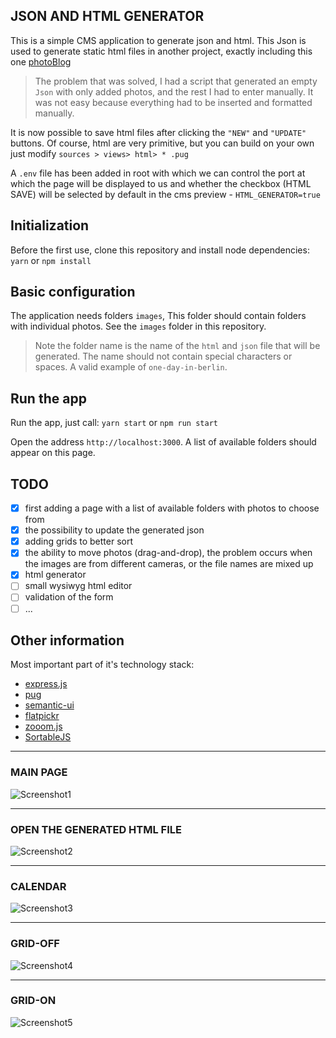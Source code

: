 ## JSON AND HTML GENERATOR

This is a simple CMS application to generate json and html. This Json is used to generate static html files in another project, exactly including this one [photoBlog](https://github.com/tomik23/photoBlog)

> The problem that was solved, I had a script that generated an empty `Json` with only added photos, and the rest I had to enter manually. It was not easy because everything had to be inserted and formatted manually.

It is now possible to save html files after clicking the `"NEW"` and `"UPDATE"` buttons. Of course, html are very primitive, but you can build on your own just modify ```sources > views> html> * .pug```

A `.env` file has been added in root with which we can control the port at which the page will be displayed to us and whether the checkbox (HTML SAVE) will be selected by default in the cms preview - `HTML_GENERATOR=true`

## Initialization

Before the first use, clone this repository and install node dependencies: `yarn` or `npm install`

## Basic configuration

The application needs folders `images`, 
This folder should contain folders with individual photos. See the `images` folder in this repository. 

> Note the folder name is the name of the `html` and `json` file that will be generated. The name should not contain special characters or spaces. A valid example of `one-day-in-berlin`.

## Run the app

Run the app, just call: `yarn start` or `npm run start`

Open the address `http://localhost:3000`. A list of available folders should appear on this page.

## TODO

- [x] first adding a page with a list of available folders with photos to choose from
- [x] the possibility to update the generated json
- [x] adding grids to better sort
- [x] the ability to move photos (drag-and-drop), the problem occurs when the images are from different cameras, or the file names are mixed up
- [x] html generator
- [ ] small wysiwyg html editor
- [ ] validation of the form
- [ ] ...

## Other information

Most important part of it's technology stack:

* [express.js](https://expressjs.com/)
* [pug](https://github.com/pugjs/pug)
* [semantic-ui](https://semantic-ui.com/)
* [flatpickr](https://github.com/flatpickr/flatpickr)
* [zooom.js](https://github.com/tomik23/zooom.js)
* [SortableJS](https://github.com/SortableJS/Sortable)

---
### MAIN PAGE

![Screenshot1](https://github.com/tomik23/json-generator/blob/master/screenshot/page.png)

---
### OPEN THE GENERATED HTML FILE

![Screenshot2](https://github.com/tomik23/json-generator/blob/master/screenshot/page-html.png)

---
### CALENDAR

![Screenshot3](https://github.com/tomik23/json-generator/blob/master/screenshot/calendar.png)

---
### GRID-OFF

![Screenshot4](https://github.com/tomik23/json-generator/blob/master/screenshot/grid-off.png)

---
### GRID-ON

![Screenshot5](https://github.com/tomik23/json-generator/blob/master/screenshot/grid-on.png)